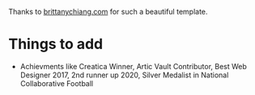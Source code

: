 Thanks to [brittanychiang.com](https://brittanychiang.com) for such a beautiful template.

# Things to add
- Achievments like Creatica Winner, Artic Vault Contributor, Best Web Designer 2017, 2nd runner up 2020, Silver Medalist in National Collaborative Football
